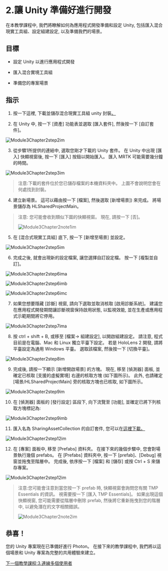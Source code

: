 # <a name="2-getting-unity-ready-for-development"></a>2.讓 Unity 準備好進行開發 


在本教學課程中, 我們將瞭解如何為應用程式開發準備和設定 Unity, 包括匯入混合現實工具組、設定組建設定, 以及準備我們的場景。

## <a name="objectives"></a>目標

- 設定 Unity 以進行應用程式開發

- 匯入混合實境工具組

- 準備您的專案場景

## <a name="instructions"></a>指示

1. 按一下這裡, 下載並儲存混合現實工具組 unity 封裝[。](https://github.com/microsoft/MixedRealityToolkit-Unity/releases/download/v2.0.0-RC2.1/Microsoft.MixedReality.Toolkit.Unity.Foundation-v2.0.0-RC2.1.unitypackage)

2. 在 Unity 中, 按一下 [資產] 功能表並選取 [匯入套件], 然後按一下 [自訂套件]。

![Module3Chapter2step2im](images/module3chapter2step2im.PNG)

3. 從步驟1所提供的連結中, 選取您剛才下載的 Unity 套件。 在 Unity 中出現 [匯入] 快顯視窗後, 按一下 [匯入] 按鈕以開始匯入。 匯入 MRTK 可能需要幾分鐘的時間。

![Module3Chapter2step3im](images/module3chapter2step3im.PNG)

> 注意:下載的套件位於您已儲存檔案的本機資料夾中。 上圖不會說明您會在何處找到封裝。

4. 建立新場景。 這可以藉由按一下 [檔案], 然後選取 [新增場景]) 來完成。 將場景儲存為 HLSharedProjectMain。

> 注意: 您可能會收到類似下圖的快顯視窗。 現在, 請按一下 [否]。
>
> ![Module3Chapter2note1im](images/module3chapter2note1im.PNG)

5. 在 [混合式現實工具組] 底下, 按一下 [新增至場景] 並設定。

![Module3Chapter2step5im](images/module3chapter2step5im.PNG)

6. 完成之後, 就會出現新的設定檔案, 讓您選擇自訂設定檔。 按一下 [複製並自訂]。

![Module3Chapter2step6ima](images/module3chapter2step6ima.PNG)

![Module3Chapter2step6imb](images/module3chapter2step6imb.PNG)

![Module3Chapter2step6imc](images/module3chapter2step6imc.PNG)

7. 如果您想要隱藏 [診斷] 視窗, 請向下選取並取消核取 [啟用診斷系統]。 建議您在應用程式開發期間讓診斷視窗保持啟用狀態, 以監視效能, 並在生產或應用程式示範期間將它停用。 

![Module3Chapter2step7ima](images/module3chapter2step7ima.PNG)

8. 按 ctrl + shift + B, 或移至 [檔案-> 組建設定], 以開啟組建設定。 請注意, 程式目前是在電腦、Mac 和 Linux 獨立平臺下設定。 若是 HoloLens 2 開發, 請將平臺設定為通用 Windows 平臺。 選取該檔案, 然後按一下 [切換平臺]。

![Module3Chapter2step8im](images/module3chapter2step8im.PNG)

9. 完成後, 請按一下顯示 [新增開啟場景] 的方塊。 現在, 移至 [偵測器] 面板, 並確定已核取 [支援的虛擬實境] 右邊的核取方塊 (如下圖所示)。 此外, 也請確定 [場景/HLSharedProjectMain] 旁的核取方塊也已核取, 如下圖所示。

![Module3Chapter2step9im](images/module3chapter2step9im.PNG)

10. 在 [偵測器] 面板的 [發行設定] 區段下, 向下流覽至 [功能], 並確定已將下列核取方塊標記為:

![Module3Chapter2step9imb](images/module3chapter2step9imb.PNG)

11. 匯入名為 SharingAssetCollection 的自訂套件, 您可以在[這裡下載。](https://github.com/microsoft/MixedRealityLearning/releases/tag/development)

![Module3Chapter2step12im](images/module3chapter2step11im.PNG)

12. 在 [專案] 面板中, 移至 [Prefabs] 資料夾。 在接下來的幾個步驟中, 您會對場景執行幾個 prefabs。 在 [Prefabs] 資料夾中, 按一下 [prefab]、[Debug] 視窗並拖曳至階層中。 完成後, 依序按一下 [檔案] 和 [儲存] 或按 Ctrl + S 來儲存專案。

![Module3Chapter2step12im](images/module3chapter2step12im.PNG)

   > 注意:您可能會注意到當您按一下 prefab 時, 快顯視窗會詢問您有關 TMP Essentials 的資訊。 視需要按一下 [匯入 TMP Essentials]。 如果出現這個快顯視窗, 您可能需要從階層中刪除 prefab, 然後將它重新拖曳到您的階層中, 以避免潛在的文字相關錯誤。
   >
>![Module3Chapter2note2im](images/module3chapter2note2im.PNG)


## <a name="congratulations"></a>恭喜！

您的 Unity 專案現在已準備好進行 Photon。 在接下來的教學課程中, 我們將以這個場景和 Unity 專案為完整的共用體驗來建立。

[下一個教學課程:3.連線多個使用者](mrlearning-sharing(photon)-ch3.md)

